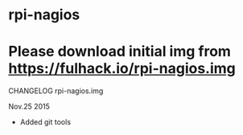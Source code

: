# rpi-nagios

# Please download initial img from https://fulhack.io/rpi-nagios.img

CHANGELOG rpi-nagios.img

Nov.25 2015
- Added git tools

